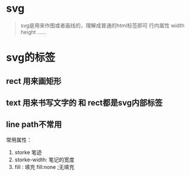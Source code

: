 # svg
> svg是用来作图或者画线的，理解成普通的html标签即可
> 行内属性   width height ......
# svg的标签
## rect 用来画矩形
## text 用来书写文字的  和 rect都是svg内部标签
## line path不常用

常用属性：
1. storke 笔迹
2. storke-width: 笔记的宽度
3. fill : 填充   fill:none ;无填充


